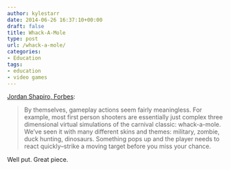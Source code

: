 ```yaml
---
author: kylestarr
date: 2014-06-26 16:37:10+00:00
draft: false
title: Whack-A-Mole
type: post
url: /whack-a-mole/
categories:
- Education
tags:
- education
- video games
---
```


[Jordan Shapiro, Forbes](http://www.forbes.com/sites/jordanshapiro/2014/06/26/the-hidden-moral-messages-in-video-games/?ss=power-productivity/):

> By themselves, gameplay actions seem fairly meaningless. For example, most first person shooters are essentially just complex three dimensional virtual simulations of the carnival classic: whack-a-mole. We’ve seen it with many different skins and themes: military, zombie, duck hunting, dinosaurs. Something pops up and the player needs to react quickly–strike a moving target before you miss your chance.

Well put. Great piece.
